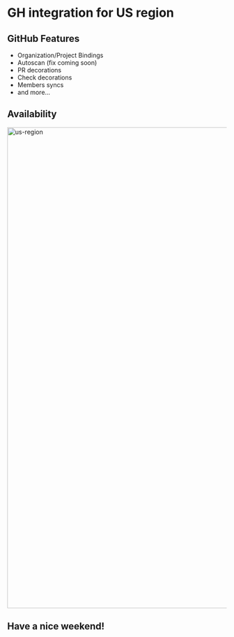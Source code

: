 # GH integration for US region

## GitHub Features
- Organization/Project Bindings
- Autoscan (fix coming soon)
- PR decorations
- Check decorations
- Members syncs
- and more...

## Availability 

<img width="1104" alt="us-region" src="https://github.com/user-attachments/assets/130b6faf-649c-4054-ba76-4099ab85a6bd" />

## Have a nice weekend!
